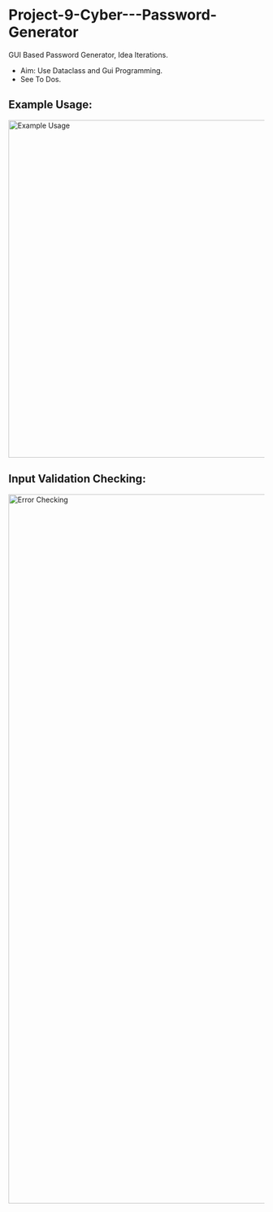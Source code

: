 # Project-9-Cyber---Password-Generator
GUI Based Password Generator, Idea Iterations.  
- Aim: Use Dataclass and Gui Programming.  
- See To Dos. 

## Example Usage: 
<img width="664" alt="Example Usage" src="https://user-images.githubusercontent.com/124969526/221507170-b4568112-91b4-4382-92da-ee2e98e0c582.png">


## Input Validation Checking: 
<img width="1395" alt="Error Checking" src="https://user-images.githubusercontent.com/124969526/221506830-63c8a1c0-ff0d-4d15-9d9d-a3493e0809f0.png">
